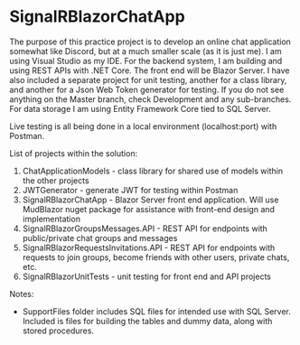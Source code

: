 # SignalRBlazorChatApp

The purpose of this practice project is to develop an online chat application somewhat like Discord, but at a much smaller scale (as it is just me).
I am using Visual Studio as my IDE. For the backend system, I am building and using REST APIs with .NET Core. The front end will be Blazor Server. I
have also included a separate project for unit testing, another for a class library, and another for a Json Web Token generator for testing. If you 
do not see anything on the Master branch, check Development and any sub-branches. For data storage I am using Entity Framework Core tied to SQL Server.

Live testing is all being done in a local environment (localhost:port) with Postman. 

List of projects within the solution:
1. ChatApplicationModels - class library for shared use of models within the other projects
2. JWTGenerator - generate JWT for testing within Postman
3. SignalRBlazorChatApp - Blazor Server front end application. Will use MudBlazor nuget package for assistance with front-end design and implementation
4. SignalRBlazorGroupsMessages.API - REST API for endpoints with public/private chat groups and messages
5. SignalRBlazorRequestsInvitations.API - REST API for endpoints with requests to join groups, become friends with other users, private chats, etc.
6. SignalRBlazorUnitTests - unit testing for front end and API projects

Notes:
- SupportFiles folder includes SQL files for intended use with SQL Server. Included is files for building the tables
  and dummy data, along with stored procedures.
